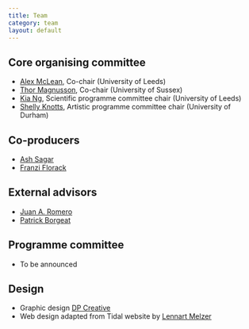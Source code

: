 ```yaml
---
title: Team
category: team
layout: default
---
```


## Core organising committee

* [Alex McLean](http://music.leeds.ac.uk/people/alex-mclean/), Co-chair (University of Leeds)
* [Thor Magnusson](http://www.sussex.ac.uk/profiles/164902), Co-chair (University of Sussex)
* [Kia Ng](http://music.leeds.ac.uk/people/kia-ng/), Scientific programme committee chair (University of Leeds)
* [Shelly Knotts](https://shellyknotts.wordpress.com/), Artistic programme committee chair (University of Durham)

## Co-producers

* [Ash Sagar](http://ashleysagar.com/)
* [Franzi Florack](http://exploringfilmliteracy.blogspot.co.uk/)

## External advisors

* [Juan A. Romero](http://www.rukano.de/)
* [Patrick Borgeat](http://www.cappel-nord.de/)

## Programme committee

* To be announced

## Design

* Graphic design [DP Creative](http://www.dp-creative.co.uk/)
* Web design adapted from Tidal website by [Lennart Melzer](https://github.com/lennart)
